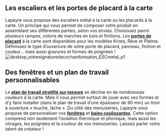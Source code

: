 ## Les escaliers et les portes de placard à la carte
Lapeyre vous propose des escaliers métal à la carte ou les placards à la carte. Un principe qui vous permet de composer votre produit en assemblant ses différentes parties, selon vos envies.
Choisissez parmi plusieurs rampes, coloris de marches en bois et finitions.
Les **[portes de placard](/placards-dressing-CCU0005/portes-placard-CCN0084)** à la carte sont disponibles pour les modèles Krista, Rêve et Platine. Définissez le type d’ouverture de votre porte de placard, panneau, finition et couleur… mais aussi gravures et formes de poignées !
![desktop_votresignaturedecochambresalon_ESCmetal_p1](//statics.lapeyre.fr/img/contrib/2bdd4da30021216c/desktop_votresignaturedecochambresalon_ESCmetal_p1.jpg)
##
## Des fenêtres et un plan de travail personnalisables
Le **[plan de travail stratifié sur mesure](/plan-de-travail-stratifie-sur-mesure-FPC3020540)** se décline en de nombreuses couleurs à la carte. Mais il vous permet surtout de jouer avec ses formes et d’y faire installer (dans le plan de travail d’une épaisseur de 90 mm) un tiroir à ouverture « touche, lâche ».
Du côté des menuiseries, Lapeyre vous propose de personnaliser vos **[fenêtres](/fenetres-CCU0003)** et **[baies coulissantes](/fenetres-CCU0003/baies-coulissantes-CCN0038)**. Cette option comprend non seulement l’isolation thermique et phonique, mais aussi les vitrages, les poignées et la couleur de vos menuiseries. Laissez parler votre talent de créateur !